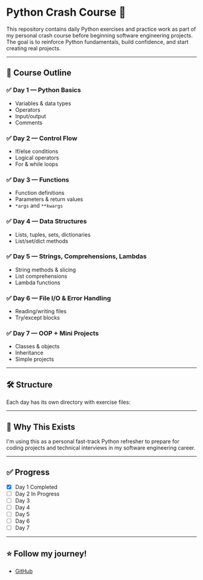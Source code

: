 
# Python Crash Course 🚀

This repository contains daily Python exercises and practice work as part of my personal crash course before beginning software engineering projects.  
The goal is to reinforce Python fundamentals, build confidence, and start creating real projects.  

---

## 📅 Course Outline  

### ✅ Day 1 — Python Basics  
- Variables & data types  
- Operators  
- Input/output  
- Comments  

### ✅ Day 2 — Control Flow  
- If/else conditions  
- Logical operators  
- For & while loops  

### ✅ Day 3 — Functions  
- Function definitions  
- Parameters & return values  
- `*args` and `**kwargs`  

### ✅ Day 4 — Data Structures  
- Lists, tuples, sets, dictionaries  
- List/set/dict methods  

### ✅ Day 5 — Strings, Comprehensions, Lambdas  
- String methods & slicing  
- List comprehensions  
- Lambda functions  

### ✅ Day 6 — File I/O & Error Handling  
- Reading/writing files  
- Try/except blocks  

### ✅ Day 7 — OOP + Mini Projects  
- Classes & objects  
- Inheritance  
- Simple projects  

---

## 🛠 Structure
Each day has its own directory with exercise files:  

---

## 🚀 Why This Exists  
I'm using this as a personal fast-track Python refresher to prepare for coding projects and technical interviews in my software engineering career.  

---

## ✅ Progress  
- [x] Day 1 Completed  
- [ ] Day 2 In Progress  
- [ ] Day 3  
- [ ] Day 4  
- [ ] Day 5  
- [ ] Day 6  
- [ ] Day 7  

---

## ⭐ Follow my journey!
- [GitHub](https://github.com/areveles)  
